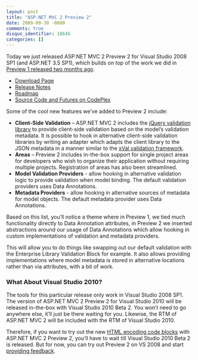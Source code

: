 ```yaml
---
layout: post
title: "ASP.NET MVC 2 Preview 2"
date: 2009-09-30 -0800
comments: true
disqus_identifier: 18646
categories: []
---
```

Today we just released ASP.NET MVC 2 Preview 2 for Visual Studio 2008
SP1 (and ASP.NET 3.5 SP1), which builds on top of the work we did in
[Preview 1 released two months
ago](http://haacked.com/archive/2009/07/30/asp.net-mvc-released.aspx "ASP.NET MVC 2 Preview 1 Released").

-   [Download
    Page](http://go.microsoft.com/fwlink/?LinkID=154414 "Download ASP.NET MVC 2 Preview 2")
-   [Release
    Notes](http://go.microsoft.com/fwlink/?LinkID=157066 "ASP.NET MVC 2 Preview 2 Release Notes")
-   [Roadmap](http://aspnet.codeplex.com/Wiki/View.aspx?title=Road%20Map&referringTitle=Home "Roadmap")
-   [Source Code and Futures on
    CodePlex](http://aspnet.codeplex.com/Release/ProjectReleases.aspx?ReleaseId=33836 "Source Code on CodePlex") 

Some of the cool new features we’ve added to Preview 2 include:

-   **Client-Side Validation** – ASP.NET MVC 2 includes the [jQuery
    validation
    library](http://bassistance.de/jquery-plugins/jquery-plugin-validation/ "jQuery Validation")
    to provide client-side validation based on the model’s validation
    metadata. It is possible to hook in alternative client-side
    validation libraries by writing an adapter which adapts the client
    library to the JSON metadata in a manner similar to the [xVal
    validation
    framework](http://xval.codeplex.com/ "xVal Validation Framework on CodePlex").
-   **Areas** – Preview 2 includes in-the-box support for single project
    areas for developers who wish to organize their application without
    requiring multiple projects. Registration of areas has also been
    streamlined.
-   **Model Validation Providers** - allow hooking in alternative
    validation logic to provide validation when model binding. The
    default validation providers uses Data Annotations.
-   **Metadata Providers** - allow hooking in alternative sources of
    metadata for model objects. The default metadata provider uses Data
    Annotations.

Based on this list, you’ll notice a theme where in Preview 1, we tied
much functionality directly to Data Annotation attributes, in Preview 2
we inserted abstractions around our usage of Data Annotations which
allow hooking in custom implementations of validation and metadata
providers.

This will allow you to do things like swapping out our default
validation with the Enterprise Library Validation Block for example. It
also allows providing implementations where model metadata is stored in
alternative locations rather than via attributes, with a bit of work.

### What About Visual Studio 2010?

The tools for this particular release only work in Visual Studio 2008
SP1. The version of ASP.NET MVC 2 Preview 2 for Visual Studio 2010 will
be released in-the-box with Visual Studio 2010 Beta 2. You won’t need to
go anywhere else, it’ll just be there waiting for you. Likewise, the RTM
of ASP.NET MVC 2 will be included with the RTM of Visual Studio 2010.

Therefore, if you want to try out the new [HTML encoding code
blocks](http://haacked.com/archive/2009/09/25/html-encoding-code-nuggets.aspx "HTML Encoding Code Blocks")
with ASP.NET MVC 2 Preview 2, you’ll have to wait till Visual Studio
2010 Beta 2 is released. But for now, you can try out Preview 2 on VS
2008 and start [providing
feedback](http://forums.asp.net/1146.aspx "ASP.NET MVC Forums").


